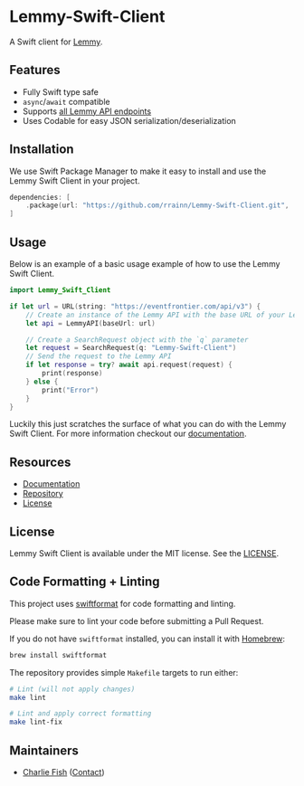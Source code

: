 # Lemmy-Swift-Client

A Swift client for [Lemmy](https://join-lemmy.org).

## Features

- Fully Swift type safe
- `async`/`await` compatible
- Supports [all Lemmy API endpoints](https://join-lemmy.org/api/classes/LemmyHttp.html)
- Uses Codable for easy JSON serialization/deserialization

## Installation

We use Swift Package Manager to make it easy to install and use the Lemmy Swift Client in your project.

```swift
dependencies: [
	.package(url: "https://github.com/rrainn/Lemmy-Swift-Client.git", .upToNextMajor(from: "1.0.0"))
]
```

## Usage

Below is an example of a basic usage example of how to use the Lemmy Swift Client.

```swift
import Lemmy_Swift_Client

if let url = URL(string: "https://eventfrontier.com/api/v3") {
	// Create an instance of the Lemmy API with the base URL of your Lemmy instance
	let api = LemmyAPI(baseUrl: url)

	// Create a SearchRequest object with the `q` parameter
	let request = SearchRequest(q: "Lemmy-Swift-Client")
	// Send the request to the Lemmy API
	if let response = try? await api.request(request) {
		print(response)
	} else {
		print("Error")
	}
}
```

Luckily this just scratches the surface of what you can do with the Lemmy Swift Client. For more information checkout our [documentation](https://rrainn.github.io/Lemmy-Swift-Client/documentation/lemmy_swift_client/).

## Resources

- [Documentation](https://rrainn.github.io/Lemmy-Swift-Client/documentation/lemmy_swift_client/)
- [Repository](https://github.com/rrainn/Lemmy-Swift-Client)
- [License](https://github.com/rrainn/Lemmy-Swift-Client/blob/main/LICENSE)

## License

Lemmy Swift Client is available under the MIT license. See the [LICENSE](https://github.com/rrainn/Lemmy-Swift-Client/blob/main/LICENSE).

## Code Formatting + Linting

This project uses [swiftformat](https://github.com/nicklockwood/SwiftFormat) for code formatting and linting.

Please make sure to lint your code before submitting a Pull Request.

If you do not have `swiftformat` installed, you can install it with [Homebrew](https://brew.sh):

```bash
brew install swiftformat
```

The repository provides simple `Makefile` targets to run either:

```bash
# Lint (will not apply changes)
make lint

# Lint and apply correct formatting
make lint-fix
```

## Maintainers

- [Charlie Fish](https://charlie.fish) ([Contact](https://charlie.fish/contact))

